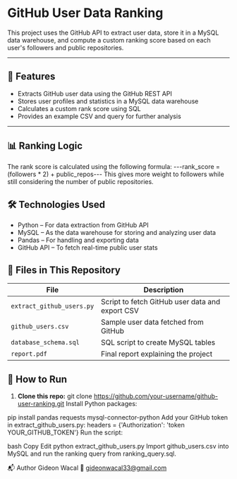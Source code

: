 # GitHub User Data Ranking

This project uses the GitHub API to extract user data, store it in a MySQL data warehouse, and compute a custom ranking score based on each user's followers and public repositories.

---

## 🚀 Features

- Extracts GitHub user data using the GitHub REST API
- Stores user profiles and statistics in a MySQL data warehouse
- Calculates a custom rank score using SQL
- Provides an example CSV and query for further analysis

---

## 📊 Ranking Logic

The rank score is calculated using the following formula: ---rank_score = (followers * 2) + public_repos---
This gives more weight to followers while still considering the number of public repositories.


## 🛠️ Technologies Used

- Python – For data extraction from GitHub API
- MySQL – As the data warehouse for storing and analyzing user data
- Pandas – For handling and exporting data
- GitHub API – To fetch real-time public user stats


## 📂 Files in This Repository

| File                      | Description                                      |
|---------------------------|--------------------------------------------------|
| `extract_github_users.py`| Script to fetch GitHub user data and export CSV |
| `github_users.csv`       | Sample user data fetched from GitHub            |
| `database_schema.sql`    | SQL script to create MySQL tables               |                   |
| `report.pdf`             | Final report explaining the project             |


## 🧪 How to Run

1. **Clone this repo:**
   git clone https://github.com/your-username/github-user-ranking.git
Install Python packages:

pip install pandas requests mysql-connector-python
Add your GitHub token in extract_github_users.py: headers = {'Authorization': 'token YOUR_GITHUB_TOKEN'}
Run the script:

bash
Copy
Edit
python extract_github_users.py
Import github_users.csv into MySQL and run the ranking query from ranking_query.sql.

📬 Author
Gideon Wacal
📧 gideonwacal33@gmail.com
